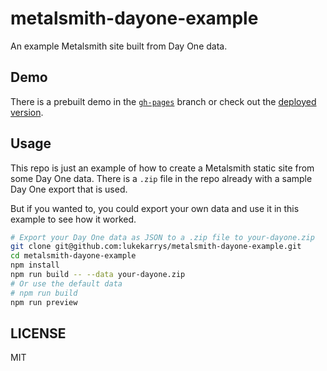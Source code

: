 # metalsmith-dayone-example

An example Metalsmith site built from Day One data.


## Demo

There is a prebuilt demo in the [`gh-pages`](../../tree/gh-pages) branch or check out the [deployed version](https://lukekarrys.github.io/metalsmith-dayone-example).


## Usage

This repo is just an example of how to create a Metalsmith static site from some Day One data. There is a `.zip` file in the repo already with a sample Day One export that is used.

But if you wanted to, you could export your own data and use it in this example to see how it worked.

```sh
# Export your Day One data as JSON to a .zip file to your-dayone.zip
git clone git@github.com:lukekarrys/metalsmith-dayone-example.git
cd metalsmith-dayone-example
npm install
npm run build -- --data your-dayone.zip
# Or use the default data
# npm run build 
npm run preview
```

## LICENSE

MIT
